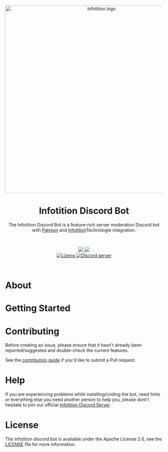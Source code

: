 <div align="center">
  <br />
  <p>
    <a href="https://infotition.de"><img src="https://i.imgur.com/JopXqvx.png" width=600px alt="infotition logo" /></a>
  </p>
  <h1>Infotition Discord Bot</h1>
  <p>
    The Infotition Discord Bot is a feature-rich server moderation Discord bot with <a href="https://www.patreon.com/infotition">Patreon</a> and <a href="https://www.infotition.de">Infotition</a>Technologie integration. 
  </p>
  <br>
  <p>
    <a href="https://david-dm.org/Infotition/infotition-discord-bot" title="dependencies status">
      <img src="https://status.david-dm.org/gh/Infotition/infotition-discord-bot.svg"/>
    </a>
    <a href="https://david-dm.org/Infotition/infotition-discord-bot?type=dev" title="devDependencies status">
      <img src="https://status.david-dm.org/gh/Infotition/infotition-discord-bot.svg?type=dev"/>
    </a>
    <br>
    <a href="https://github.com/Infotition/infotition-discord-bot/blob/main/LICENSE">
      <img src="https://img.shields.io/github/license/Infotition/infotition-discord-bot" alt="Lizens" />
    </a> 
    <a href="https://discord.gg/NpxrDGYDwV">
      <img src="https://img.shields.io/discord/792139920260464670?color=7289da&logo=discord&logoColor=white" alt="Discord server" />
    </a>
  </p>
  <br>
</div>


# About

# Getting Started

# Contributing

Before creating an issue, please ensure that it hasn't already been reported/suggested and double-check the current features.

See the [contribution guide](https://github.com/Infotition/infotition-discord-bot/blob/main/.github/CONTRIBUTING.md) if you'd like to submit a Pull request.

# Help

If you are experiencing problems while installing/coding the bot, need hints or everything else you need another person to help you, please dont't hesitate to join our official [Infotition Discord Server](https://discord.gg/NpxrDGYDwV).

# License

The infotition discord bot is available under the Apache License 2.0, see the [LICENSE](https://github.com/Infotition/infotition-discord-bot/blob/main/LICENSE) file for more information.
